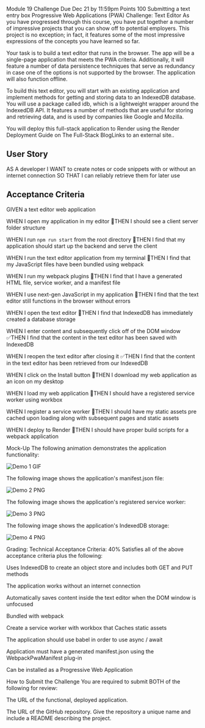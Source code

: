 Module 19 Challenge
Due Dec 21 by 11:59pm Points 100 Submitting a text entry box
Progressive Web Applications (PWA) Challenge: Text Editor
As you have progressed through this course, you have put together a number of impressive projects that you can show off to potential employers. This project is no exception; in fact, it features some of the most impressive expressions of the concepts you have learned so far.

Your task is to build a text editor that runs in the browser. The app will be a single-page application that meets the PWA criteria. Additionally, it will feature a number of data persistence techniques that serve as redundancy in case one of the options is not supported by the browser. The application will also function offline.

To build this text editor, you will start with an existing application and implement methods for getting and storing data to an IndexedDB database. You will use a package called idb, which is a lightweight wrapper around the IndexedDB API. It features a number of methods that are useful for storing and retrieving data, and is used by companies like Google and Mozilla.

You will deploy this full-stack application to Render using the Render Deployment Guide on The Full-Stack BlogLinks to an external site..

## User Story
AS A developer
I WANT to create notes or code snippets with or without an internet connection
SO THAT I can reliably retrieve them for later use

## Acceptance Criteria
GIVEN a text editor web application

WHEN I open my application in my editor
🚧THEN I should see a client server folder structure

WHEN I run `npm run start` from the root directory
🚧THEN I find that my application should start up the backend and serve the client

WHEN I run the text editor application from my terminal
🚧THEN I find that my JavaScript files have been bundled using webpack

WHEN I run my webpack plugins
🚧THEN I find that I have a generated HTML file, service worker, and a manifest file

WHEN I use next-gen JavaScript in my application
🚧THEN I find that the text editor still functions in the browser without errors

WHEN I open the text editor
🚧THEN I find that IndexedDB has immediately created a database storage

WHEN I enter content and subsequently click off of the DOM window
✅THEN I find that the content in the text editor has been saved with IndexedDB

WHEN I reopen the text editor after closing it
✅THEN I find that the content in the text editor has been retrieved from our IndexedDB

WHEN I click on the Install button
🚧THEN I download my web application as an icon on my desktop

WHEN I load my web application
🚧THEN I should have a registered service worker using workbox

WHEN I register a service worker
🚧THEN I should have my static assets pre cached upon loading along with subsequent pages and static assets

WHEN I deploy to Render
🚧THEN I should have proper build scripts for a webpack application

Mock-Up
The following animation demonstrates the application functionality:

![Demo 1 GIF](demo1.gif)

The following image shows the application's manifest.json file:

![Demo 2 PNG](demo2.png)

The following image shows the application's registered service worker:

![Demo 3 PNG](demo3.png)

The following image shows the application's IndexedDB storage:

![Demo 4 PNG](assets/demo4.png)


Grading:
Technical Acceptance Criteria: 40%
Satisfies all of the above acceptance criteria plus the following:

Uses IndexedDB to create an object store and includes both GET and PUT methods

The application works without an internet connection

Automatically saves content inside the text editor when the DOM window is unfocused

Bundled with webpack

Create a service worker with workbox that Caches static assets

The application should use babel in order to use async / await

Application must have a generated manifest.json using the WebpackPwaManifest plug-in

Can be installed as a Progressive Web Application

How to Submit the Challenge
You are required to submit BOTH of the following for review:

The URL of the functional, deployed application.

The URL of the GitHub repository. Give the repository a unique name and include a README describing the project.